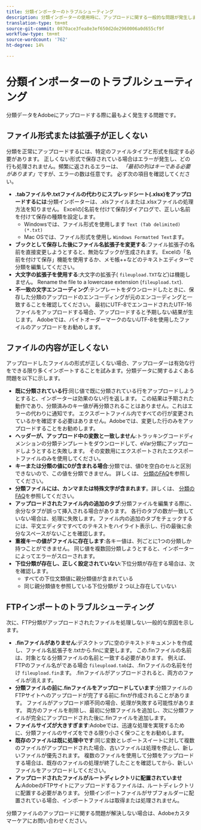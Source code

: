 ```yaml
---
title: 分類インポーターのトラブルシューティング
description: 分類インポーターの使用時に、アップロードに関する一般的な問題が発生します。
translation-type: tm+mt
source-git-commit: 0870ace3fea8e3ef650d2de2960006a0d655cf9f
workflow-type: tm+mt
source-wordcount: '762'
ht-degree: 14%

---
```



# 分類インポーターのトラブルシューティング

分類データをAdobeにアップロードする際に最もよく発生する問題です。

## ファイル形式または拡張子が正しくない

分類を正常にアップロードするには、特定のファイルタイプと形式を指定する必要があります。 正しくない形式で保存されている場合はエラーが発生し、どの行も処理されません。頻繁に返されるエラーは、 *「最初の列はキーである必要があります」*&#x200B;ですが、エラーの数は任意です。 必ず次の項目を確認してください。

* **.tabファイルや.txtファイルの代わりにスプレッドシート(.xlsx)をアップロードするには**:分類インポーターは、.xlsファイルまたは.xlsxファイルの処理方法を知りません。 Excelの[名前を付けて保存]ダイアログで、正しい名前を付けて保存の種類を設定します。
   * Windowsでは、ファイル形式を使用します `Text (Tab delimited) (*.txt)`
   * Mac OSでは、ファイル形式を使用し `Windows Formatted Text`ます。
* **ブックとして保存した後にファイル名拡張子を変更する**:ファイル拡張子の名前を直接変更しようとすると、無効なブックが生成されます。 Excelの「名前を付けて保存」機能を使用するか、メモ帳++などのテキストエディターで分類を編集してください。
* **大文字の拡張子を使用する**:大文字の拡張子( `fileupload.TXT`など)は機能しません。 Rename the file to a lowercase extension (`fileupload.txt`).
* **不一致の文字エンコーディング**:テンプレートをダウンロードしたときに、保存した分類のアップロードのエンコーディングが元のエンコーディングと一致することを確認してください。 最初にUTF-8でエンコードされたUTF-16ファイルをアップロードする場合、アップロードすると予期しない結果が生じます。 Adobeでは、バイトオーダーマークのないUTF-8を使用したファイルのアップロードをお勧めします。

## ファイルの内容が正しくない

アップロードしたファイルの形式が正しくない場合、アップローダーは有効な行をできる限り多くインポートすることを試みます。分類データに関するよくある問題を以下に示します。

* **既に分類されている行**:同じ値で既に分類されている行をアップロードしようとすると、インポーターは効果のない行を返します。 この結果は予期された動作であり、分類済みのキー値が再分類されることはありません。これはエラーの代わりに通知です。 エクスポートファイル内ですべての行が変更されているかを確認する必要はありません。Adobeでは、変更した行のみをアップロードすることをお勧めします。
* **ヘッダーが、アップロード中の変数と一致しません**:トラッキングコードディメンションの分類テンプレートをダウンロードして、eVar分類にアップロードしようとすると失敗します。 その変数用にエクスポートされたエクスポートファイルのみを使用してください。
* **キーまたは分類の値に0が含まれる場合**:分類では、値0を空白のセルと区別できないので、この値を分類できません。 詳しくは、 [分類のFAQ](../faq.md)を参照してください。
* **分類ファイルには、カンマまたは特殊文字が含まれます**。詳しくは、 [分類のFAQ](../faq.md)を参照してください。
* **アップロードされたファイル内の追加のタブ**:分類ファイルを編集する際に、余分なタブが誤って挿入される場合があります。 各行のタブの数が一致していない場合は、処理に失敗します。ファイル内の追加のタブをチェックするには、平文エディタですべてのテキストをハイライト表示し、行の最後に余分なスペースがないことを確認します。
* **重複キーの値がファイルに存在します**:各キー値は、列ごとに1つの分類しか持つことができません。 同じ値を複数回分類しようとすると、インポーターによってエラーがスローされます。
* **下位分類が存在し、正しく設定されていない**:下位分類が存在する場合は、次を確認します。
   * すべての下位文類値に親分類値が含まれている
   * 同じ親分類値を参照している下位分類が 2 つ以上存在していない

## FTPインポートのトラブルシューティング

次に、FTP分類がアップロードされたファイルを処理しない一般的な原因を示します。

* **.finファイルがありません**:デスクトップに空のテキストドキュメントを作成し、ファイル名拡張子を.txtから.finに変更します。 この.finファイルの名前は、対象となる分類ファイルの名前と一致する必要があります。 例えば、FTPのファイル名がである場合 `fileupload.tab`は、.finファイルの名前を付け `fileupload.fin`ます。 .finファイルがアップロードされると、両方のファイルが消えます。
* **分類ファイルの前に.finファイルをアップロードしています**:分類ファイルのFTPサイトへのアップロードが完了する前に.finが作成されることがあります。 ファイルがアップロード順不同の場合、処理が失敗する可能性があります。 両方のファイルを削除し、最初に分類ファイルを追加し、次に分類ファイルが完全にアップロードされた後に.finファイルを追加します。
* **ファイルサイズが大きすぎます**:Adobeでは、迅速な処理を実現するために、分類ファイルのサイズをできる限り小さく保つことをお勧めします。
* **既存のファイルは既に処理中です**:同じ変数とレポートスイートに対して複数のファイルがアップロードされた場合、古いファイルは処理を停止し、新しいファイルが優先されます。 複数のファイルを使用して分類をアップロードする場合は、既存のファイルの処理が終了したことを確認してから、新しいファイルをアップロードしてください。
* **アップロードされたファイルがルートディレクトリに配置されていません**:AdobeのFTPサイトにアップロードするファイルは、ルートディレクトリに配置する必要があります。 分類インポートファイルがサブフォルダーに配置されている場合、インポートファイルは取得または処理されません。

分類ファイルのアップロードに関する問題が解決しない場合は、Adobeカスタマーケアにお問い合わせください。
